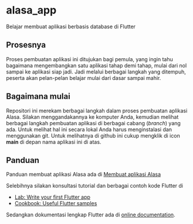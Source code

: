# alasa_app

Belajar membuat aplikasi berbasis database di Flutter


## Prosesnya

Proses pembuatan aplikasi ini ditujukan bagi pemula, yang ingin tahu bagaimana mengembangkan satu aplikasi tahap demi tahap, mulai dari nol sampai ke aplikasi siap jadi. Jadi melalui berbagai langkah yang ditempuh, peserta akan pelan-pelan belajar mulai dari dasar sampai mahir.


## Bagaimana mulai

Repositori ini merekam berbagai langkah dalam proses pembuatan aplikasi Alasa. Silakan menggandakannya ke komputer Anda, kemudian melihat berbagai langkah pembuatan aplikasi di berbagai cabang (_branch_) yang ada. Untuk melihat hal ini secara lokal Anda harus menginstalasi dan menggunakan git. Untuk melihatnya di github ini cukup mengklik di icon **main** di depan nama aplikasi ini di atas.


## Panduan

Panduan membuat aplikasi Alasa ada di [Membuat aplikasi Alasa](https://github.com/sslaia/belajar_flutter/blob/main/alasa_app.md)

Selebihnya silakan konsultasi tutorial dan berbagai contoh kode Flutter di
- [Lab: Write your first Flutter app](https://flutter.dev/docs/get-started/codelab)
- [Cookbook: Useful Flutter samples](https://flutter.dev/docs/cookbook)

Sedangkan dokumentasi lengkap Flutter ada di [online documentation](https://flutter.dev/docs).
